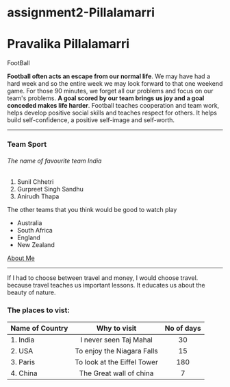 # assignment2-Pillalamarri

# Pravalika Pillalamarri

FootBall

**Football often acts an escape from our normal life**. We may have had a hard week and so the entire week we may look forward to that one weekend game. For those 90 minutes, we forget all our problems and focus on our team's problems. **A goal scored by our team brings us joy and a goal conceded makes life harder**. Football teaches cooperation and team work, helps develop positive social skills and teaches respect for others. It helps build self-confidence, a positive self-image and self-worth.

---

### Team Sport

###### The name of favourite team India

1. Sunil Chhetri
2. Gurpreet Singh Sandhu
3. Anirudh Thapa

The other teams that you think would be good to watch play

- Australia
- South Africa
- England
- New Zealand

[About Me](AboutMe.md)

---

If I had to choose between travel and money, I would choose travel. because travel teaches us important lessons. It educates us about the beauty of nature.

### The places to vist:

|  **Name of Country**  | **Why to visit** | **No of days**|
| :------------ | :------------: | :------------: |
| 1. India    | I never seen Taj Mahal   | 30 |
| 2. USA          | To enjoy the Niagara Falls   | 15 |
| 3. Paris        | To look at the Eiffel Tower   | 180 |
| 4. China         |  The Great wall of china          | 7 |


